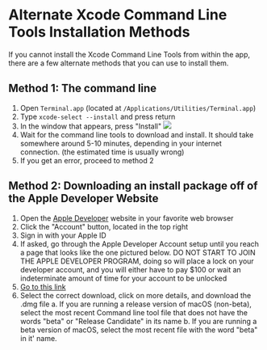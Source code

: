 # Alternate Xcode Command Line Tools Installation Methods

If you cannot install the Xcode Command Line Tools from within the app, there are a few alternate methods that you can use to install them.

## Method 1: The command line
1. Open `Terminal.app` (located at `/Applications/Utilities/Terminal.app`)
2. Type `xcode-select --install` and press return
3. In the window that appears, press "Install"
![](../images/install_system_prompt.png)
4. Wait for the command line tools to download and install. It should take somewhere around 5-10 minutes, depending in your internet connection. (the estimated time is usually wrong)
5. If you get an error, proceed to method 2

## Method 2: Downloading an install package off of the Apple Developer Website
1. Open the [Apple Developer](https://developer.apple.com/) website in your favorite web browser
2. Click the "Account" button, located in the top right
3. Sign in with your Apple ID
4. If asked, go through the Apple Developer Account setup until you reach a page that looks like the one pictured below. DO NOT START TO JOIN THE APPLE DEVELOPER PROGRAM, doing so will place a lock on your developer account, and you will either have to pay $100 or wait an indeterminate amount of time for your account to be unlocked
5. [Go to this link](https://developer.apple.com/download/all/?q=%22Command%20Line%20Tools%22)
6. Select the correct download, click on more details, and download the .dmg file
    a. If you are running a release version of macOS (non-beta), select the most recent Command line tool file that does not have the words "beta" or "Release Candidate" in its name
    b. If you are running a beta version of macOS, select the most recent file with the word "beta" in it' name.
